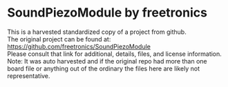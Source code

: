 
# SoundPiezoModule by freetronics  
This is a harvested standardized copy of a project from github.  
The original project can be found at:  
https://github.com/freetronics/SoundPiezoModule  
Please consult that link for additional, details, files, and license information.  
Note: It was auto harvested and if the original repo had more than one board file or anything out of the ordinary the files here are likely not representative.  
    